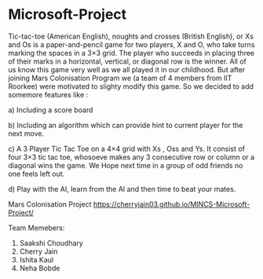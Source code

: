 # Microsoft-Project
Tic-tac-toe (American English), noughts and crosses (British English), or Xs and Os is a paper-and-pencil game for two players, X and O, who take turns marking the spaces in a 3×3 grid. The player who succeeds in placing three of their marks in a horizontal, vertical, or diagonal row is the winner.
All of us know this game very well as we all played it in our childhood. 
But after joining Mars Colonisation Program we (a team of 4 members from IIT Roorkee) were motivated to slighty modify this game. So we decided to add somemore features like :

a) Including a score board

b) Including an algorithm which can provide hint to current player for the next move.

c) A 3 Player Tic Tac Toe on a 4×4 grid with Xs , Oss and Ys. It consist of four 3×3 tic tac toe, whosoeve makes any 3 consecutive row or column or a diagonal wins the game. We Hope next time in a group of odd friends no one feels left out.

d) Play with the AI, learn from the AI and then time to beat your mates.

Mars Colonisation Project 
 https://cherryjain03.github.io/MINCS-Microsoft-Project/
 
 Team Memebers:
 1) Saakshi Choudhary
 2) Cherry Jain
 3) Ishita Kaul
 4) Neha Bobde
